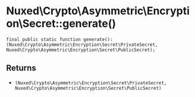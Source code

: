 # Nuxed\\Crypto\\Asymmetric\\Encryption\\Secret::generate()




``` Hack
final public static function generate(): (Nuxed\Crypto\Asymmetric\Encryption\Secret\PrivateSecret, Nuxed\Crypto\Asymmetric\Encryption\Secret\PublicSecret);
```




## Returns




+ ` (Nuxed\Crypto\Asymmetric\Encryption\Secret\PrivateSecret, Nuxed\Crypto\Asymmetric\Encryption\Secret\PublicSecret) `
